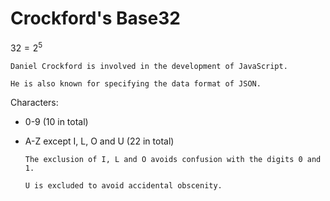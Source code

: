 # Crockford's Base32

$32 = 2^5$

~~~admonish question title="Who is Crockford even?"
Daniel Crockford is involved in the development of JavaScript.

He is also known for specifying the data format of JSON.
~~~

Characters:
* 0-9 (10 in total)
* A-Z except I, L, O and U (22 in total)

  ~~~admonish question
  The exclusion of I, L and O avoids confusion with the digits 0 and 1.

  U is excluded to avoid accidental obscenity.
  ~~~
